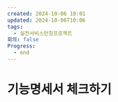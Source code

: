 ```yaml
---
created: 2024-10-06 10:01
updated: 2024-10-06T10:06
tags:
  - 실전서비스런칭프로젝트
회의: false
Progress:
  - end
---
```


#  기능명세서 체크하기
